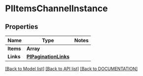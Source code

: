 # PIItemsChannelInstance

## Properties
Name | Type | Notes
------------ | ------------- | -------------
**Items** | **Array<PIChannelInstance>**
**Links** | **[**PIPaginationLinks**](../models/PIPaginationLinks.md)**

[[Back to Model list]](../../DOCUMENTATION.md#documentation-for-models) [[Back to API list]](../../DOCUMENTATION.md#documentation-for-api-endpoints) [[Back to DOCUMENTATION]](../../DOCUMENTATION.md)

